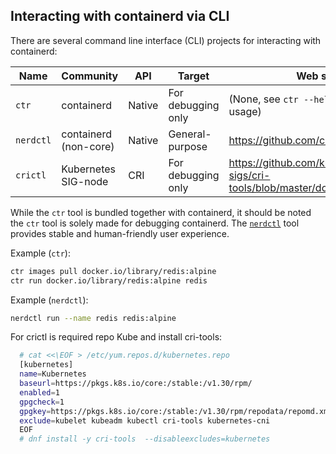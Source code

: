 ## Interacting with containerd via CLI

There are several command line interface (CLI) projects for interacting with containerd:

Name      | Community             | API    | Target             | Web site                                    |
----------|-----------------------|------- | -------------------|---------------------------------------------|
`ctr`     | containerd            | Native | For debugging only | (None, see `ctr --help` to learn the usage) |
`nerdctl` | containerd (non-core) | Native | General-purpose    | https://github.com/containerd/nerdctl       |
`crictl`  | Kubernetes SIG-node   | CRI    | For debugging only | https://github.com/kubernetes-sigs/cri-tools/blob/master/docs/crictl.md |

While the `ctr` tool is bundled together with containerd, it should be noted the `ctr` tool is solely made for debugging containerd.
The [`nerdctl`](https://github.com/containerd/nerdctl) tool provides stable and human-friendly user experience.

Example (`ctr`):
```bash
ctr images pull docker.io/library/redis:alpine
ctr run docker.io/library/redis:alpine redis
```

Example (`nerdctl`):
```bash
nerdctl run --name redis redis:alpine
```


For crictl is required repo Kube and install cri-tools:
```bash
  # cat <<\EOF > /etc/yum.repos.d/kubernetes.repo
  [kubernetes]
  name=Kubernetes
  baseurl=https://pkgs.k8s.io/core:/stable:/v1.30/rpm/
  enabled=1
  gpgcheck=1
  gpgkey=https://pkgs.k8s.io/core:/stable:/v1.30/rpm/repodata/repomd.xml.key
  exclude=kubelet kubeadm kubectl cri-tools kubernetes-cni
  EOF
  # dnf install -y cri-tools  --disableexcludes=kubernetes
```
